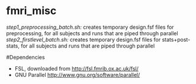 # fmri_misc

*step1_preprocessing_batch.sh:* creates temporary design.fsf files for preprocessing, for all subjects and runs that are piped through parallel 
*step2_firstlevel_batch.sh:* creates temporary design.fsf files for stats+post-stats, for all subjects and runs that are piped through parallel

#Dependencies
* FSL, downloaded from http://fsl.fmrib.ox.ac.uk/fsl/
* GNU Parallel http://www.gnu.org/software/parallel/
